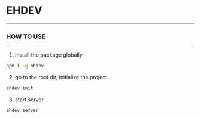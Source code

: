# EHDEV
---

### HOW TO USE
---

1. install the package globally

```sh
npm i -g nhdev
```

2. go to the root dir, initialize the project.

```sh
ehdev init
```

3. start server

```sh
ehdev server
```
